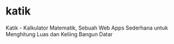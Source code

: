 # katik
Katik - Kalkulator Matematik, Sebuah Web Apps Sederhana untuk Menghitung Luas dan Keliing Bangun Datar
